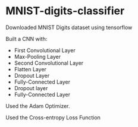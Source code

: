# MNIST-digits-classifier

Downloaded MNIST Digits dataset using tensorflow

Built a CNN with: 
- First Convolutional Layer
- Max-Pooling Layer
- Second Convolutional Layer
- Flatten Layer
- Dropout Layer
- Fully-Connected Layer
- Dropout layer
- Fully-Connected Layer

Used the Adam Optimizer.

Used the Cross-entropy Loss Function
